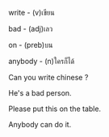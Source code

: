 write - (v)เขียน

bad - (adj)เลว

on - (preb)บน

anybody - (n)ใครก็ได้

Can you write chinese ?

He's a bad person.

Please put this on the table.

Anybody can do it.